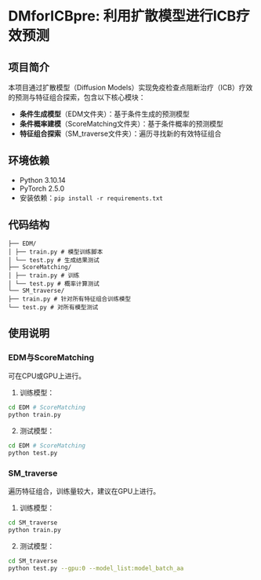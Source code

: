 # DMforICBpre: 利用扩散模型进行ICB疗效预测

## 项目简介
本项目通过扩散模型（Diffusion Models）实现免疫检查点阻断治疗（ICB）疗效的预测与特征组合探索，包含以下核心模块：
- **条件生成模型**（EDM文件夹）：基于条件生成的预测模型
- **条件概率建模**（ScoreMatching文件夹）：基于条件概率的预测模型
- **特征组合探索**（SM_traverse文件夹）：遍历寻找新的有效特征组合

## 环境依赖
- Python 3.10.14
- PyTorch 2.5.0
- 安装依赖：`pip install -r requirements.txt`

## 代码结构
```
├── EDM/ 
│ ├── train.py # 模型训练脚本
│ └── test.py # 生成结果测试
├── ScoreMatching/ 
│ ├── train.py # 训练
│ └── test.py # 概率计算测试
└── SM_traverse/
├── train.py # 针对所有特征组合训练模型
└── test.py # 对所有模型测试
```


## 使用说明

### EDM与ScoreMatching
可在CPU或GPU上进行。
1. 训练模型：
```bash
cd EDM # ScoreMatching
python train.py
```
2. 测试模型：
```bash
cd EDM # ScoreMatching
python test.py
```
### SM_traverse
遍历特征组合，训练量较大，建议在GPU上进行。
1. 训练模型：
```bash
cd SM_traverse
python train.py 
```
2. 测试模型：
```bash
cd SM_traverse
python test.py --gpu:0 --model_list:model_batch_aa
```
